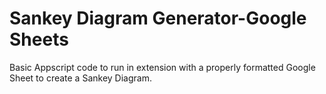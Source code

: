 # Sankey Diagram Generator-Google Sheets
Basic Appscript code to run in extension with a properly formatted Google Sheet to create a Sankey Diagram.
